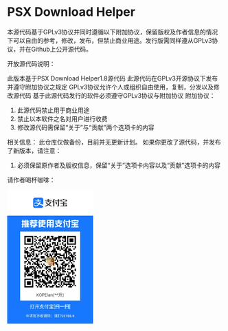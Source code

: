 # PSX Download Helper

本源代码基于GPLv3协议并同时遵循以下附加协议，保留版权及作者信息的情况下可以自由的参考，修改，发布，但禁止商业用途。发行版需同样遵从GPLv3协议，并在Github上公开源代码。

开放源代码说明：

此版本基于PSX Download Helper1.8源代码
此源代码在GPLv3开源协议下发布并遵守附加协议之规定
GPLv3协议允许个人或组织自由使用，复制，分发以及修改源代码
基于此源代码发行的软件必须遵守GPLv3协议与附加协议
附加协议：

1. 此源代码禁止用于商业用途
2. 禁止以本软件之名对用户进行收费
3. 修改源代码需保留“关于”与“贡献”两个选项卡的内容

相关信息：
此仓库仅做备份，目前并无更新计划。
如果你更改了源代码，并发布了新版本，请注意：
1. 必须保留原作者及版权信息，保留“关于”选项卡内容以及“贡献”选项卡的内容

请作者喝杯咖啡：

<img src="alipay.jpg" width="200">
